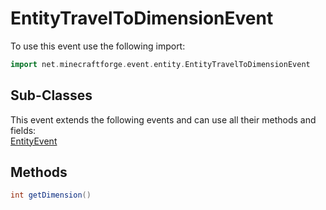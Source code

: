 # EntityTravelToDimensionEvent

To use this event use the following import:
```groovy
import net.minecraftforge.event.entity.EntityTravelToDimensionEvent
```

## Sub-Classes
This event extends the following events and can use all their methods and fields: <br>
[EntityEvent](entity_event/entity_event.md)

## Methods
```groovy
int getDimension()
```
